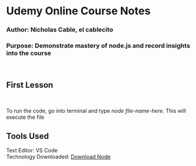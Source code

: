 # Udemy Online Course Notes  

### Author: Nicholas Cable, el cablecito
### Purpose: Demonstrate mastery of node.js and record insights into the course  

<p>&nbsp;</p> 

## First Lesson  

<p>&nbsp;</p> 

To run the code, go into terminal and type _node file-name-here_. This will execute the file

## Tools Used  

Text Editor: VS Code  
Technology Downloaded: [Download Node](https://nodejs.org/en/)  
